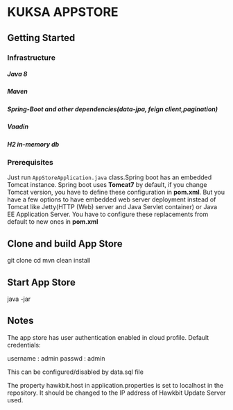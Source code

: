 # KUKSA APPSTORE

## Getting Started

### Infrastructure

##### Java 8
##### Maven
##### Spring-Boot and other dependencies(data-jpa, feign client,pagination)
##### Vaadin
##### H2 in-memory db

### Prerequisites
Just run `AppStoreApplication.java` class.Spring boot has an embedded Tomcat instance. Spring boot uses **Tomcat7** by default, if you change Tomcat version, you have to define these configuration in **pom.xml**. But you have a few options to have embedded web server deployment instead of Tomcat like Jetty(HTTP (Web) server and Java Servlet container) or Java EE Application Server. You have to configure these replacements from default to new ones in **pom.xml**

## Clone and build App Store

git clone <repo link>
cd <file>
mvn clean install

## Start App Store
java -jar <jarPath>
## Notes
The app store has user authentication enabled in cloud profile. Default credentials:

username : admin
passwd : admin

This can be configured/disabled by data.sql file 

The property hawkbit.host in application.properties is set to localhost in the repository. It should be changed to the IP address of Hawkbit Update Server used.
